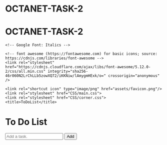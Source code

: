 # OCTANET-TASK-2
# OCTANET-TASK-2
<!DOCTYPE html>
<html lang="en">
<head>
    <meta charset="UTF-8">
    <meta name="viewport" content="width=device-width, initial-scale=1.0">
    <meta name="theme-color" content="#062e3f">
    <meta name="Description" content="A dynamic and aesthetic To-Do List WebApp.">

    <!-- Google Font: Italics -->
    
    <!-- font awesome (https://fontawesome.com) for basic icons; source: https://cdnjs.com/libraries/font-awesome -->
    <link rel="stylesheet" href="https://cdnjs.cloudflare.com/ajax/libs/font-awesome/5.12.0-2/css/all.min.css" integrity="sha256-46r060N2LrChLLb5zowXQ72/iKKNiw/lAmygmHExk/o=" crossorigin="anonymous" />

    <link rel="shortcut icon" type="image/png" href="assets/favicon.png"/>
    <link rel="stylesheet" href="CSS/main.css">
    <link rel="stylesheet" href="CSS/corner.css">
    <title>ToDoList</title>

</head>

<body>
    <div id = "header">
        <div class="flexrow-container">
            <div class="standard-theme theme-selector"></div>
            <div class="light-theme theme-selector"></div>
            <div class="darker-theme theme-selector"></div>
        </div>
        <h1 id="title">To Do List<div id="border"></div></h1>
    </div>

  <div id="form">
        <form>
            <input class="todo-input" type="text" placeholder="Add a task.">
            <button class="todo-btn" type="submit">Add</button>
        </form>
    </div>        
    <div>
        <p><span id="datetime"></span></p>
        <script src="JS/time.js"></script>
    </div>

  <div id="myUnOrdList">
        <ul class="todo-list">
        </ul>
    </div>
    <script src="JS/main.js" type="text/javascript"> </script>
</body>
</html>
